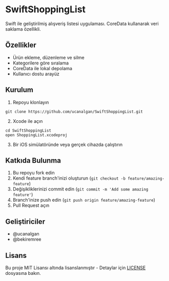 # SwiftShoppingList

Swift ile geliştirilmiş alışveriş listesi uygulaması. CoreData kullanarak veri saklama özellikli.

## Özellikler

- Ürün ekleme, düzenleme ve silme
- Kategorilere göre sıralama
- CoreData ile lokal depolama
- Kullanıcı dostu arayüz

## Kurulum

1. Repoyu klonlayın
```
git clone https://github.com/ucanalgan/SwiftShoppingList.git
```

2. Xcode ile açın
```
cd SwiftShoppingList
open ShoppingList.xcodeproj
```

3. Bir iOS simülatöründe veya gerçek cihazda çalıştırın

## Katkıda Bulunma

1. Bu repoyu fork edin
2. Kendi feature branch'inizi oluşturun (`git checkout -b feature/amazing-feature`)
3. Değişikliklerinizi commit edin (`git commit -m 'Add some amazing feature'`)
4. Branch'inize push edin (`git push origin feature/amazing-feature`)
5. Pull Request açın

## Geliştiriciler

- @ucanalgan
- @bekiremree

## Lisans

Bu proje MIT Lisansı altında lisanslanmıştır - Detaylar için [LICENSE](LICENSE) dosyasına bakın. 